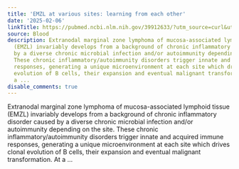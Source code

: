 ```yaml
---
title: 'EMZL at various sites: learning from each other'
date: '2025-02-06'
linkTitle: https://pubmed.ncbi.nlm.nih.gov/39912633/?utm_source=curl&utm_medium=rss&utm_campaign=journals&utm_content=7603509&fc=None&ff=20250207170829&v=2.18.0.post9+e462414
source: Blood
description: Extranodal marginal zone lymphoma of mucosa-associated lymphoid tissue
  (EMZL) invariably develops from a background of chronic inflammatory disorder caused
  by a diverse chronic microbial infection and/or autoimmunity depending on the site.
  These chronic inflammatory/autoimmunity disorders trigger innate and acquired immune
  responses, generating a unique microenvironment at each site which drives clonal
  evolution of B cells, their expansion and eventual malignant transformation. At
  a ...
disable_comments: true
---
```

Extranodal marginal zone lymphoma of mucosa-associated lymphoid tissue (EMZL) invariably develops from a background of chronic inflammatory disorder caused by a diverse chronic microbial infection and/or autoimmunity depending on the site. These chronic inflammatory/autoimmunity disorders trigger innate and acquired immune responses, generating a unique microenvironment at each site which drives clonal evolution of B cells, their expansion and eventual malignant transformation. At a ...